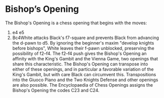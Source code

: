 # Bishop’s Opening

The Bishop's Opening is a chess opening that begins with the moves:

1. e4 e5
2. Bc4White attacks Black's f7-square and prevents Black from advancing the d-pawn to d5. By ignoring the beginner's maxim "develop knights before bishops", White leaves their f-pawn unblocked, preserving the possibility of f2–f4.
The f2–f4 push gives the Bishop's Opening an affinity with the King's Gambit and the Vienna Game, two openings that share this characteristic. The Bishop's Opening can transpose into either of these openings, and in particular a favorable variation of the King's Gambit, but with care Black can circumvent this. Transpositions into the Giuoco Piano and the Two Knights Defense and other openings are also possible. 
The Encyclopaedia of Chess Openings assigns the Bishop's Opening the codes C23 and C24.


